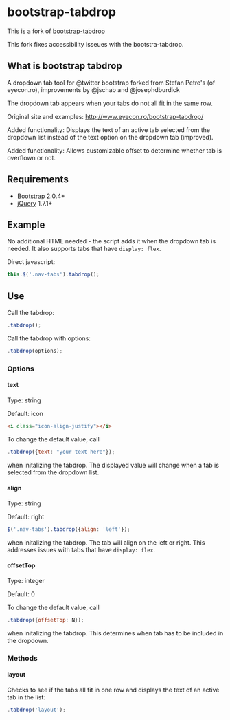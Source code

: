 # bootstrap-tabdrop

This is a fork of [bootstrap-tabdrop](https://github.com/jmschabdach/bootstrap-tabdrop)

This fork fixes accessibility isseues with the bootstra-tabdrop.

## What is bootstrap tabdrop

A dropdown tab tool for @twitter bootstrap forked from Stefan Petre's (of eyecon.ro), improvements by @jschab and @josephdburdick

The dropdown tab appears when your tabs do not all fit in the same row.

Original site and examples: http://www.eyecon.ro/bootstrap-tabdrop/ 

Added functionality: Displays the text of an active tab selected from the dropdown list instead of the text option on the dropdown tab (improved).

Added functionality: Allows customizable offset to determine whether tab is overflown or not.

## Requirements

* [Bootstrap](http://twitter.github.com/bootstrap/) 2.0.4+
* [jQuery](http://jquery.com/) 1.7.1+

## Example

No additional HTML needed - the script adds it when the dropdown tab is needed. It also supports tabs that have `display: flex`.

Direct javascript:
```javascript
this.$('.nav-tabs').tabdrop();
```

## Use

Call the tabdrop:
```javascript
.tabdrop();
```

Call the tabdrop with options:
```javascript
.tabdrop(options);
```

### Options

#### text 
Type: string

Default: icon 
```html
<i class="icon-align-justify"></i>
```
To change the default value, call
```javascript
.tabdrop({text: "your text here"});
```
when initalizing the tabdrop. The displayed value will change when a tab is selected from the dropdown list.

#### align 
Type: string

Default: right 
```js
$('.nav-tabs').tabdrop({align: 'left'});
```
when initalizing the tabdrop. The tab will align on the left or right. This addresses issues with tabs that have `display: flex`.

#### offsetTop 
Type: integer

Default: 0 

To change the default value, call
```javascript
.tabdrop({offsetTop: N});
```
when initalizing the tabdrop. This determines when tab has to be included in the dropdown.

### Methods

#### layout 

Checks to see if the tabs all fit in one row and displays the text of an active tab in the list:
```javascript
.tabdrop('layout');
```
